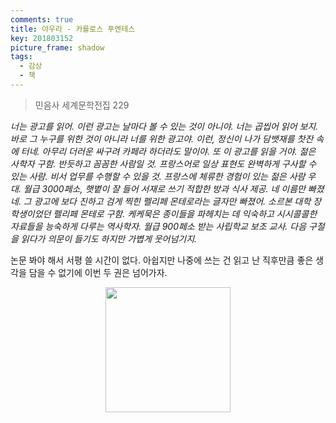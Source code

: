 ```yaml
---
comments: true
title: 아우라 - 카를로스 푸엔테스
key: 201803152
picture_frame: shadow
tags:
  - 감상
  - 책
---
```


> 민음사 세계문학전집 229

*너는 광고를 읽어. 이런 광고는 날마다 볼 수 있는 것이 아니야. 너는 곱씹어 읽어 보지.* <!--more-->*바로 그 누구를 위한 것이 아니라 너를 위한 광고야. 이런, 정신이 나가 담뱃재를 찻잔 속에 터네. 아무리 더러운 싸구려 카페라 하더라도 말이야. 또 이 광고를 읽을 거야. 젊은 사학자 구함. 반듯하고 꼼꼼한 사람일 것. 프랑스어로 일상 표현도 완벽하게 구사할 수 있는 사람. 비서 업무를 수행할 수 있을 것. 프랑스에 체류한 경험이 있는 젊은 사람 우대. 월급 3000페소, 햇볕이 잘 들어 서재로 쓰기 적합한 방과 식사 제공. 네 이름만 빠졌네. 그 광고에 보다 진하고 검게 찍힌 펠리페 몬테로라는 글자만 빠졌어. 소르본 대학 장학생이었던 펠리페 몬테로 구함. 케케묵은 종이들을 파헤치는 데 익숙하고 시시콜콜한 자료들을 능숙하게 다루는 역사학자. 월급 900페소 받는 사립학교 보조 교사. 다음 구절을 읽다가 의문이 들기도 하지만 가볍게 웃어넘기지.*

논문 봐야 해서 서평 쓸 시간이 없다. 아쉽지만 나중에 쓰는 건 읽고 난 직후만큼 좋은 생각을 담을 수 없기에 이번 두 권은 넘어가자.

<p style="text-align:center"><img src="https://raw.githubusercontent.com/q0115643/my_blog/master/assets/images/book-cover/Aura.png" width="200" height="200" /></p>
